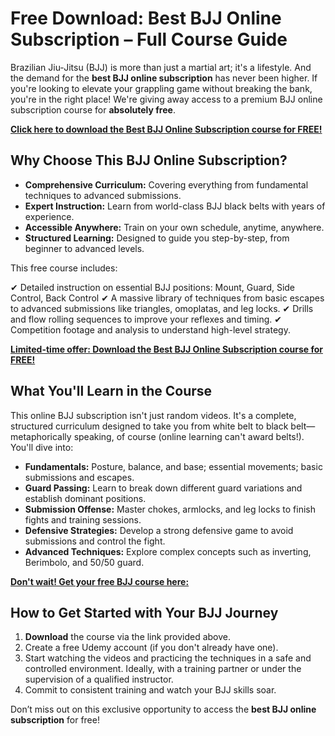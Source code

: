 # Free Download: Best BJJ Online Subscription – Full Course Guide

Brazilian Jiu-Jitsu (BJJ) is more than just a martial art; it's a lifestyle. And the demand for the **best BJJ online subscription** has never been higher. If you're looking to elevate your grappling game without breaking the bank, you're in the right place! We're giving away access to a premium BJJ online subscription course for **absolutely free**.

[**Click here to download the Best BJJ Online Subscription course for FREE!**](https://udemywork.com/best-bjj-online-subscription)

## Why Choose This BJJ Online Subscription?

*   **Comprehensive Curriculum:** Covering everything from fundamental techniques to advanced submissions.
*   **Expert Instruction:** Learn from world-class BJJ black belts with years of experience.
*   **Accessible Anywhere:** Train on your own schedule, anytime, anywhere.
*   **Structured Learning:** Designed to guide you step-by-step, from beginner to advanced levels.

This free course includes:

✔   Detailed instruction on essential BJJ positions: Mount, Guard, Side Control, Back Control
✔   A massive library of techniques from basic escapes to advanced submissions like triangles, omoplatas, and leg locks.
✔   Drills and flow rolling sequences to improve your reflexes and timing.
✔   Competition footage and analysis to understand high-level strategy.

[**Limited-time offer: Download the Best BJJ Online Subscription course for FREE!**](https://udemywork.com/best-bjj-online-subscription)

## What You'll Learn in the Course

This online BJJ subscription isn't just random videos. It's a complete, structured curriculum designed to take you from white belt to black belt—metaphorically speaking, of course (online learning can't award belts!). You'll dive into:

*   **Fundamentals:** Posture, balance, and base; essential movements; basic submissions and escapes.
*   **Guard Passing:** Learn to break down different guard variations and establish dominant positions.
*   **Submission Offense:** Master chokes, armlocks, and leg locks to finish fights and training sessions.
*   **Defensive Strategies:** Develop a strong defensive game to avoid submissions and control the fight.
*   **Advanced Techniques:** Explore complex concepts such as inverting, Berimbolo, and 50/50 guard.

[**Don't wait! Get your free BJJ course here:**](https://udemywork.com/best-bjj-online-subscription)

## How to Get Started with Your BJJ Journey

1.  **Download** the course via the link provided above.
2.  Create a free Udemy account (if you don't already have one).
3.  Start watching the videos and practicing the techniques in a safe and controlled environment. Ideally, with a training partner or under the supervision of a qualified instructor.
4.  Commit to consistent training and watch your BJJ skills soar.

Don’t miss out on this exclusive opportunity to access the **best BJJ online subscription** for free!
